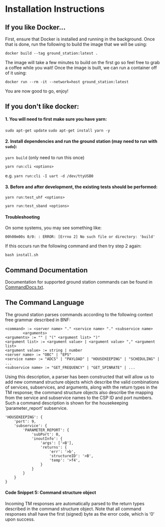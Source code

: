 # Installation Instructions

## If you like Docker...

First, ensure that Docker is installed and running in the background. Once that is done, run the following to build the image that we will be using:

```
docker build --tag ground_station:latest .
```

The image will take a few minutes to build on the first go so feel free to grab a coffee while you wait! Once the image is built, we can run a container off of it using:

```
docker run --rm -it --network=host ground_station:latest
```

You are now good to go, enjoy!

## If you don't like docker:

#### 1. You will need to first make sure you have yarn:
`sudo apt-get update`
`sudo apt-get install yarn -y`

#### 2. Install dependencies and run the ground station (may need to run with `sudo`):

`yarn build` (only need to run this once)

`yarn run:cli <options>`

e.g. `yarn run:cli -I uart -d /dev/ttyUSB0`

#### 3. Before and after development, the existing tests should be performed:

`yarn run:test_uhf <options>`

`yarn run:test_sband <options>`

#### Troubleshooting

On some systems, you may see something like:

`00h00m00s 0/0: : ERROR: [Errno 2] No such file or directory: 'build'`

If this occurs run the following command and then try step 2 again:

`bash install.sh`

## Command Documentation
Documentation for supported ground station commands can be found in [CommandDocs.txt](https://github.com/AlbertaSat/ex2_ground_station_software/blob/update-readme/CommandDocs.txt).

## The Command Language

The ground station parses commands according to the following context free grammar described in BNF:

    <command> := <server name> "." <service name> "." <subservice name>
            <arguments>
    <arguments> := "" | "(" <argument list> ")"
    <argument list> := <argument value> | <argument value> "," <argument list>
    <argument value> := string | number
    <server name> := "OBC" | "EPS"
    <service name> := "ADCS" | "PAYLOAD" | "HOUSEKEEPING" | "SCHEDULING" | ...
    <subservice name> := "GET_FREQUENCY" | "GET_SPINRATE" | ...


Using this description, a parser has been constructed that will allow us to add new command structure objects which describe the valid combinations of services, subservices, and arguments, along with the return types in the TM response; the command structure objects also describe the mapping from the service and subservice names to the CSP ID and port numbers. Such a command description is shown for the housekeeping ‘parameter_report’ subservice.

```
'HOUSEKEEPING': {
    'port': 9,
    'subservice': {
        'PARAMETER_REPORT': {
            'subPort': 0,
            'inoutInfo': {
                'args': ['>B'],
                'returns': {
                    'err': '>b',
                    'structureID': '>B',
                    'temp': '>f4',
                }
            }
        }
    }
}
```

#### Code Snippet 5: Command structure object
Incoming TM responses are automatically parsed to the return types described in the command structure object. Note that all command responses shall have the first (signed) byte as the error code, which is ‘0’ upon success.
